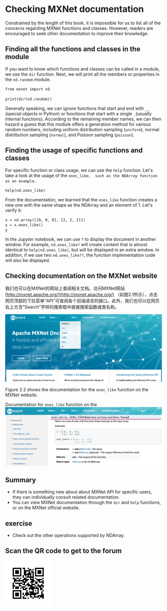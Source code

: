 # Checking MXNet documentation

Constrained by the length of this book, it is impossible for us to list all of the concerns regarding MXNet functions and classes.  However, readers are encouraged to seek other documentation to improve their knowledge. 

## Finding all the functions and classes in the module

If you want to know which functions and classes can be called in a module, we use the `dir` function. Next, we will print all the members or properties in the `nd.random` module.

```{.python .input  n=1}
from mxnet import nd

print(dir(nd.random))
```

Generally speaking, we can ignore functions that start and end with `__` (special objects in Python) or functions that start with a single `_`(usually internal functions). According to the remaining member names, we can then hazard a  guess that this module offers a generation method for various random numbers, including uniform distribution sampling (`uniform`), normal distribution sampling (`normal`), and Poisson sampling  (`poisson`).

## Finding the usage of specific functions and classes

For specific function or class usage, we can use the  `help` function. Let's take a look at the usage of the `ones_like,  such as the NDArray function as an example. ` 

```{.python .input}
help(nd.ones_like)
```

From the documentation, we learned that the `ones_like` function creates a new one with the same shape as the NDArray and an element of 1. Let's verify it:

```{.python .input}
x = nd.array([[0, 0, 0], [2, 2, 2]])
y = x.ones_like()
y
```

In the Jupyter notebook, we can use `?` to display the document in another window. For example, `nd.ones_like?` will create content that is almost identical to `help(nd.ones_like)`, but will be displayed in an extra window. In addition, if we use two `nd.ones_like??`, the function implementation code will also be displayed.  


## Checking documentation on the MXNet website

我们也可以在MXNet的网站上查阅相关文档。访问MXNet网站 [http://mxnet.apache.org/](http://mxnet.apache.org/) （如图2.1所示），点击网页顶部的下拉菜单“API”可查阅各个前端语言的接口。此外，我们也可以在网页右上方含“Search”字样的搜索框中直接搜索函数或类名称。

![MXNet's official website (mxnet.apache.org). Click on the drop-down menu "API" at the top to see the APIs for each front-end language. We can also search for API names directly in the search box located at the top right of the page, with the word “search” written inside. ](../img/mxnet-website.png)

Figure 2.2 shows the documentation for the `ones_like` function on the MXNet website.

Documentation for `ones_like` function on the ![MXNet website. ](../img/ones_like.png)


## Summary

* If there is something new about about MXNet API for specific users, they can individually consult related documentation.  
* You can view MXNet documentation through the `dir` and `help` functions, or on the MXNet official website.  


## exercise

* Check out the other operations supported by NDArray.


## Scan the QR code to get to the [ ](https://discuss.gluon.ai/t/topic/7116) forum

![](../img/qr_lookup-api.svg)

